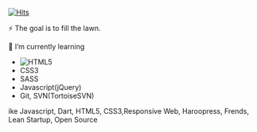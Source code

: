 [![Hits](https://hits.seeyoufarm.com/api/count/incr/badge.svg?url=https%3A%2F%2Fgithub.com%2F5eonhee%2Fhit-counter&count_bg=%23218BD7&title_bg=%239A9A9A&icon=bilibili.svg&icon_color=%23E7E7E7&title=hits&edge_flat=false)](https://hits.seeyoufarm.com)


⚡ The goal is to fill the lawn.

🌱 I’m currently learning
   - ![HTML5](http://img.shields.io/badge/HTML5-E34F26?style=flat-square&logo=HTML5&logoColor=white)
   - CSS3
   - SASS
   - Javascript(jQuery)
   - Git, SVN(TortoiseSVN)


ike Javascript, Dart, HTML5, CSS3,Responsive Web, Haroopress, Frends, Lean Startup, Open Source

